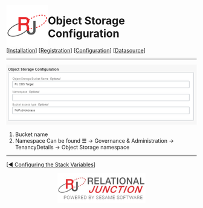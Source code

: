  <a href="http://www.sesamesoftware.com"><img align=left src="../../images/RJOrbit110x110.png"></img></a>

# Object Storage Configuration

[[Installation](../installguide.md)] [[Registration](../RegistrationGuide.md)] [[Configuration](../configurationGuide.md)] [[Datasource](../DatasourceGuide.md)]

---

![Object Storage Configuration](../../images/ObjectStorageConfiguration.png)

1. Bucket name
2. Namespace Can be found &#9776; &rarr; Governance & Administration &rarr; TenancyDetails &rarr; Object Storage namespace

---

[[&#9664; Configuring the Stack Variables](../configuringStackVarables.md)]

<p align="center" >  <a href="http://www.sesamesoftware.com"><img align=center src="../../images/poweredBy.png" height="80px"></img></a> </p>
